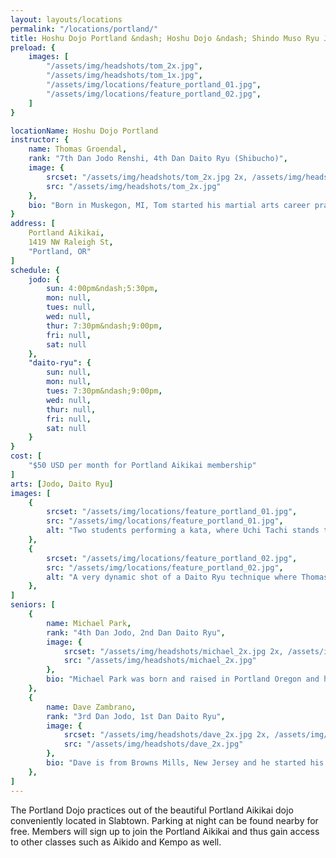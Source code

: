 ```yaml
---
layout: layouts/locations
permalink: "/locations/portland/"
title: Hoshu Dojo Portland &ndash; Hoshu Dojo &ndash; Shindo Muso Ryu Jodo and Daito Ryu Aikijujutsu
preload: {
    images: [
        "/assets/img/headshots/tom_2x.jpg",
        "/assets/img/headshots/tom_1x.jpg",
        "/assets/img/locations/feature_portland_01.jpg",
        "/assets/img/locations/feature_portland_02.jpg",
    ]
}

locationName: Hoshu Dojo Portland
instructor: {
    name: Thomas Groendal,
    rank: "7th Dan Jodo Renshi, 4th Dan Daito Ryu (Shibucho)",
    image: {
        srcset: "/assets/img/headshots/tom_2x.jpg 2x, /assets/img/headshots/tom_1x.jpg 1x",
        src: "/assets/img/headshots/tom_2x.jpg"
    },
    bio: "Born in Muskegon, MI, Tom started his martial arts career practicing Aikido in his hometown in 1994 and spent some time practicing other arts, including ZNKR Iaido, before encountering Goto sensei at one of the Friday Jo practices in Oita in 2002. He now lives in Portland, OR, with his family and works with CACI as a Product Manager with the DarkBlue Intelligence Suite. Tom enjoys culinary pursuits, good whisky and watching Sumo. He is also the ranking instructor for Jodo in the All United States Kendo Federation."
}
address: [
    Portland Aikikai,
    1419 NW Raleigh St,
    "Portland, OR"
]
schedule: {
    jodo: {
        sun: 4:00pm&ndash;5:30pm,
        mon: null,
        tues: null,
        wed: null,
        thur: 7:30pm&ndash;9:00pm,
        fri: null,
        sat: null
    },
    "daito-ryu": {
        sun: null,
        mon: null,
        tues: 7:30pm&ndash;9:00pm,
        wed: null,
        thur: null,
        fri: null,
        sat: null
    }
}
cost: [
    "$50 USD per month for Portland Aikikai membership"
]
arts: [Jodo, Daito Ryu]
images: [
    {
        srcset: "/assets/img/locations/feature_portland_01.jpg",
        src: "/assets/img/locations/feature_portland_01.jpg",
        alt: "Two students performing a kata, where Uchi Tachi stands tall, while Shi Jo kneels low on the ground, with the jo up high catching Uchi Tachi's wrist."
    },
    {
        srcset: "/assets/img/locations/feature_portland_02.jpg",
        src: "/assets/img/locations/feature_portland_02.jpg",
        alt: "A very dynamic shot of a Daito Ryu technique where Thomas Groendal is thrown to the floor by Michael Park."
    },
]
seniors: [
    {
        name: Michael Park,
        rank: "4th Dan Jodo, 2nd Dan Daito Ryu",
        image: {
            srcset: "/assets/img/headshots/michael_2x.jpg 2x, /assets/img/headshots/michael_1x.jpg 1x",
            src: "/assets/img/headshots/michael_2x.jpg"
        },
        bio: "Michael Park was born and raised in Portland Oregon and has studied under Tom Groendal for over a decade in both Daito Ryu Aikijujutsu and Jodo. He has studied various martial arts since college ranging from Tai Chi to Boxing. He currently trains under Sensei Groendal at his Tuesday Jodo Class (19:30&ndash;21:00) and Thursday Daito Ryu Class (19:30&ndash;21:00) and leads a second Jodo class on Sundays (16:00&ndash;17:30)."
    },
    {
        name: Dave Zambrano,
        rank: "3rd Dan Jodo, 1st Dan Daito Ryu",
        image: {
            srcset: "/assets/img/headshots/dave_2x.jpg 2x, /assets/img/headshots/dave_1x.jpg 1x",
            src: "/assets/img/headshots/dave_2x.jpg"
        },
        bio: "Dave is from Browns Mills, New Jersey and he started his training in 2002 at the Tiger Hawk Martial Arts Academy in Hainesport, New Jersey. He studied for six years in an American Taekwondo Federation fusion art that combined Taekwondo with Shaolin Kung Fu and Okinawan Karate. Moving to Portland, Oregon for college he met Michael Park at an on campus Aikido class and practiced for two years before moving to Meridian, Idaho after graduating. He lived there for two and a half years where he refined his Aikido skills with a fusion of Arnis and Filipino Kali, and studied Ip Man lineage Wing Chun. After moving back to Portland, he met up with his old friend Michael where he was introduced to Tom Groendal and to Goto Sensei at a seminar for Jodo and Daito Ryu Aikijujutsu. He has been studying under them for the past eight years."
    },
]
---
```


<p>The Portland Dojo practices out of the beautiful Portland Aikikai dojo conveniently located in Slabtown. Parking at night can be found nearby for free. Members will sign up to join the Portland Aikikai and thus gain access to other classes such as Aikido and Kempo as well.</p>